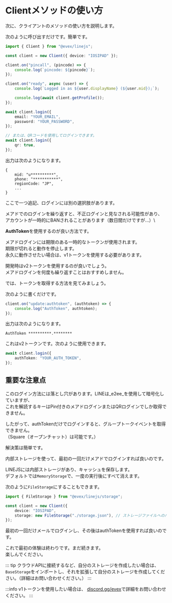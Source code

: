 # Clientメソッドの使い方

次に、クライアントのメソッドの使い方を説明します。

次のように呼び出すだけです。簡単です。

```ts
import { Client } from "@evex/linejs";

const client = new Client({ device: "IOSIPAD" });

client.on("pincall", (pincode) => {
	console.log(`pincode: ${pincode}`);
});

client.on("ready", async (user) => {
	console.log(`Logged in as ${user.displayName} (${user.mid});`);

	console.log(await client.getProfile());
});

await client.login({
	email: "YOUR_EMAIL",
	password: "YOUR_PASSWORD",
});

// または、QRコードを使用してログインできます。
await client.login({
	qr: true,
});
```

出力は次のようになります。

```console
{
	mid: "u**********",
	phone: "***********",
	regionCode: "JP",
    ...
}
```

ここで一つ追記、ログインには別の選択肢があります。

メアドでのログインを繰り返すと、不正ログインと見なされる可能性があり、\
アカウントが一時的にBANされることがあります（数日間だけですが...）\

**AuthToken**を使用するのが良い方法です。

メアドログインには期限のある一時的なトークンが使用されます。\
期限が切れると動作を停止します。\
永久に動作させたい場合は、v1トークンを使用する必要があります。

開発時はv2トークンを使用するのが良いでしょう。\
メアドログインを何度も繰り返すことはおすすめしません。

では、トークンを取得する方法を見てみましょう。

次のように書くだけです。

```ts
client.on("update:authtoken", (authtoken) => {
	console.log("AuthToken", authtoken);
});
```

出力は次のようになります。

```console
AuthToken **********.********
```

これはv2トークンです。次のように使用できます。

```ts
await client.login({
	authToken: "YOUR_AUTH_TOKEN",
});
```

## 重要な注意点

このログイン方法には落とし穴があります。LINEは_e2ee_を使用して暗号化していますが、\
これを解読するキーはPin付きのメアドログインまたはQRログインでしか取得できません。

したがって、authTokenだけでログインすると、グループトークイベントを取得できません。\
（Square（オープンチャット）は可能です。）

解決策は簡単です。

内部ストレージを使って、最初の一回だけメアドでログインすれば良いのです。

LINEJSには内部ストレージがあり、キャッシュを保存します。\
デフォルトでは`MemoryStorage`で、一度の実行後にすべて消えます。

次のように`FileStorage`にすることもできます。

```ts
import { FileStorage } from "@evex/linejs/storage";

const client = new Client({
	device: "IOSIPAD",
	storage: new FileStorage("./storage.json"), // ストレージファイルへのパス（秘密ファイル）
});
```

最初の一回だけメールでログインし、その後はauthTokenを使用すれば良いのです。

これで最初の体験は終わりです。まだ続きます。\
楽しんでください。

::: tip
クラウドAPIに接続するなど、自分のストレージを作成したい場合は、
`BaseStorage`をインポートし、それを拡張して自分のストレージを作成してください。（詳細はお問い合わせください。）
:::

:::info
v1トークンを使用したい場合は、
[discord.gg/evex](https://discord.gg/evex)で詳細をお問い合わせください。
:::

